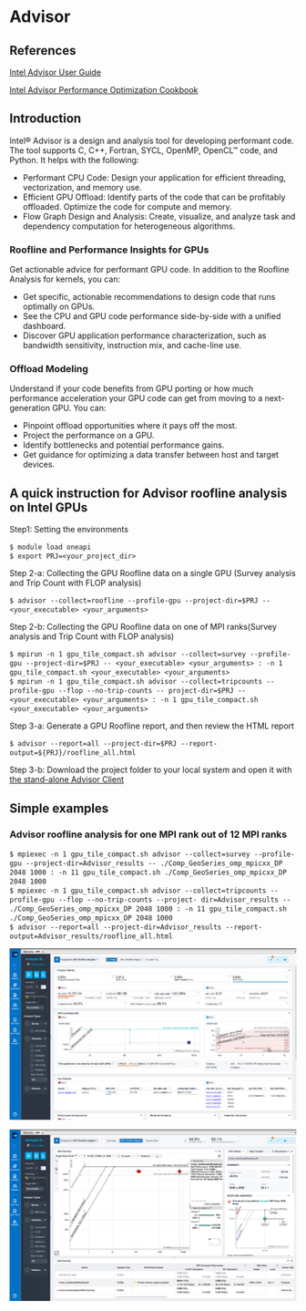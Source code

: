 # Advisor

## References  
[Intel Advisor User Guide](https://www.intel.com/content/www/us/en/docs/advisor/user-guide/current/overview.html)

[Intel Advisor Performance Optimization Cookbook](https://www.intel.com/content/www/us/en/docs/advisor/cookbook/current/overview.html)


## Introduction

Intel® Advisor is a design and analysis tool for developing performant code. The tool supports C, C++, Fortran, SYCL, OpenMP, OpenCL™ code, and Python. It helps with the following:

* Performant CPU Code: Design your application for efficient threading, vectorization, and memory use.
* Efficient GPU Offload: Identify parts of the code that can be profitably offloaded. Optimize the code for compute and memory.
* Flow Graph Design and Analysis: Create, visualize, and analyze task and dependency computation for heterogeneous algorithms. 

### Roofline and Performance Insights for GPUs

Get actionable advice for performant GPU code. In addition to the Roofline Analysis for kernels, you can:

* Get specific, actionable recommendations to design code that runs optimally on GPUs.
* See the CPU and GPU code performance side-by-side with a unified dashboard.
* Discover GPU application performance characterization, such as bandwidth sensitivity, instruction mix, and cache-line use.


### Offload Modeling

Understand if your code benefits from GPU porting or how much performance acceleration your GPU code can get from moving to a next-generation GPU. You can:

* Pinpoint offload opportunities where it pays off the most.
* Project the performance on a GPU.
* Identify bottlenecks and potential performance gains.
* Get guidance for optimizing a data transfer between host and target devices.

## A quick instruction for Advisor roofline analysis on Intel GPUs

Step1: Setting the environments
```
$ module load oneapi
$ export PRJ=<your_project_dir>
```

Step 2-a: Collecting the GPU Roofline data on a single GPU (Survey analysis and Trip Count with FLOP analysis)
```
$ advisor --collect=roofline --profile-gpu --project-dir=$PRJ -- <your_executable> <your_arguments>
```

Step 2-b: Collecting the GPU Roofline data on one of MPI ranks(Survey analysis and Trip Count with FLOP analysis)
```
$ mpirun -n 1 gpu_tile_compact.sh advisor --collect=survey --profile-gpu --project-dir=$PRJ -- <your_executable> <your_arguments> : -n 1 gpu_tile_compact.sh <your_executable> <your_arguments>
$ mpirun -n 1 gpu_tile_compact.sh advisor --collect=tripcounts --profile-gpu --flop --no-trip-counts -- project-dir=$PRJ -- <your_executable> <your_arguments> : -n 1 gpu_tile_compact.sh <your_executable> <your_arguments>
```

Step 3-a: Generate a GPU Roofline report, and then review the HTML report
```
$ advisor --report=all --project-dir=$PRJ --report-output=${PRJ}/roofline_all.html
```

Step 3-b: Download the project folder to your local system and open it with [the stand-alone Advisor Client](https://www.intel.com/content/www/us/en/developer/articles/tool/oneapi-standalone-components.html#advisor)


## Simple examples

### Advisor roofline analysis for one MPI rank out of 12 MPI ranks

```
$ mpiexec -n 1 gpu_tile_compact.sh advisor --collect=survey --profile-gpu --project-dir=Advisor_results -- ./Comp_GeoSeries_omp_mpicxx_DP 2048 1000 : -n 11 gpu_tile_compact.sh ./Comp_GeoSeries_omp_mpicxx_DP 2048 1000
$ mpiexec -n 1 gpu_tile_compact.sh advisor --collect=tripcounts --profile-gpu --flop --no-trip-counts --project- dir=Advisor_results -- ./Comp_GeoSeries_omp_mpicxx_DP 2048 1000 : -n 11 gpu_tile_compact.sh ./Comp_GeoSeries_omp_mpicxx_DP 2048 1000
$ advisor --report=all --project-dir=Advisor_results --report-output=Advisor_results/roofline_all.html
```

![Advisor CPU/GPU roofline summary](images/Advisor-01.png "Advisor CPU/GPU roolfine summary")

![Advisor GPU roofline regions](images/Advisor-02.png "Advisor GPU roofline regions")





